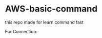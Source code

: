 # AWS-basic-command
this repo made for learn command fast

For Connection:
```ssh username@IPAdress´´´
